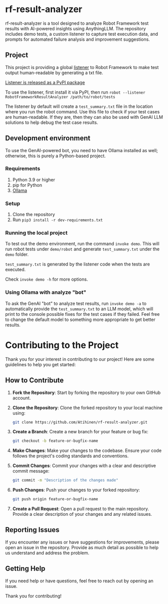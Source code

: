 # rf-result-analyzer
rf-result-analyzer is a tool designed to analyze Robot Framework test results with AI-powered insights using AnythingLLM. The repository includes demo tests, a custom listener to capture test execution data, and prompts for automated failure analysis and improvement suggestions.

## Project

This project is providing a global [listener](https://robotframework.org/robotframework/latest/RobotFrameworkUserGuide.html#listener-interface) to Robot Framework to make test output human-readable by generating a txt file.

[Listener is released as a PyPI package](https://pypi.org/project/RobotFrameworkResultAnalyzer/)

To use the listener, first install it via PyPI, then run `robot --listener RobotFrameworkResultAnalyzer /path/to/robot/tests`

The listener by default will create a `test_summary.txt` file in the location where you run the robot command. Use this file to check if your test cases are human-readable. If they are, then they can also be used with GenAI LLM solutions to help debug the test case results.

## Development environment

To use the GenAI-powered bot, you need to have Ollama installed as well; otherwise, this is purely a Python-based project.

### Requirements

1. Python 3.9 or higher
1. pip for Python
1. [Ollama](https://ollama.com/)

### Setup

1. Clone the repository
1. Run `pip3 install -r dev-requirements.txt`

### Running the local project

To test out the demo environment, run the command `invoke demo`. This will run robot tests under `demo/robot` and generate `test_summary.txt` under the `demo` folder.

`test_summary.txt` is generated by the listener code when the tests are executed.

Check `invoke demo -h` for more options.

### Using Ollama with analyze "bot"

To ask the GenAI "bot" to analyze test results, run `invoke demo -a` to automatically provide the `test_summary.txt` to an LLM model, which will print to the console possible fixes for the test cases if they failed. Feel free to change the default model to something more appropriate to get better results.

# Contributing to the Project

Thank you for your interest in contributing to our project! Here are some guidelines to help you get started:

## How to Contribute

1. **Fork the Repository**: Start by forking the repository to your own GitHub account.

2. **Clone the Repository**: Clone the forked repository to your local machine using:
    ```sh
    git clone https://github.com/Atihinen/rf-result-analyzer.git
    ```

3. **Create a Branch**: Create a new branch for your feature or bug fix:
    ```sh
    git checkout -b feature-or-bugfix-name
    ```

4. **Make Changes**: Make your changes to the codebase. Ensure your code follows the project's coding standards and conventions.

5. **Commit Changes**: Commit your changes with a clear and descriptive commit message:
    ```sh
    git commit -m "Description of the changes made"
    ```

6. **Push Changes**: Push your changes to your forked repository:
    ```sh
    git push origin feature-or-bugfix-name
    ```

7. **Create a Pull Request**: Open a pull request to the main repository. Provide a clear description of your changes and any related issues.

## Reporting Issues

If you encounter any issues or have suggestions for improvements, please open an issue in the repository. Provide as much detail as possible to help us understand and address the problem.

## Getting Help

If you need help or have questions, feel free to reach out by opening an issue.

Thank you for contributing!